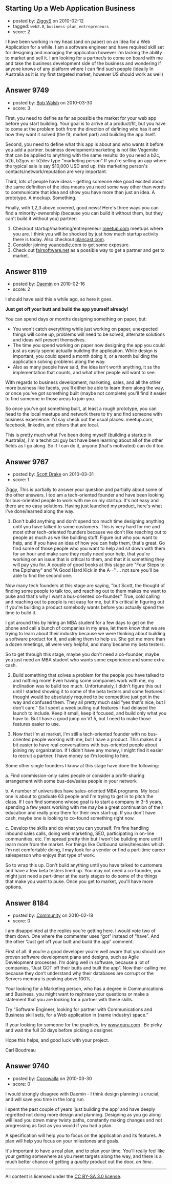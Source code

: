 ## Starting Up a Web Application Business

- posted by: [ZiggyS](https://stackexchange.com/users/-1/2532-ziggys) on 2010-02-12
- tagged: `web2.0`, `business-plan`, `entrepreneurs`
- score: 2

I have been working in my head (and on paper) on an Idea for a Web Application for a while. I am a software engineer and have required skill set for designing and managing the application however i'm lacking the ability to market and sell it. I am looking for a partner/s to come on board with me and take the business development side of the business and wondering if anyone knows of any platform where I can find such people (ideally In Australia as it is my first targeted market, however US should work as well)




## Answer 9749

- posted by: [Bob Walsh](https://stackexchange.com/users/-1/346-bob-walsh) on 2010-03-30
- score: 3

<p>First, you need to define as far as possible the market for your web app before you start building. Your goal is to arrive at a product/fit, but you have to come at the problem both from the direction of defining who has it and how they want it solved (the fit, market part) and building the app itself.</p>

<p>Second, you need to define what this app is about and who wants it before you add a partner. business development/marketing is not like Vegemite that can be applied to anything with the same results: do you need a b2c, b2b, b2gov or b2dev type "marketing person" If you're selling an app where the typical sale is say $10,000 USD and up, this marketing person's contacts/network/reputation are very important.</p>

<p>Third, lots of people have ideas - getting someone else good excited about the same definition of the idea means you need some way other than words to communicate that idea and show you have more than just an idea. A prototype. A mockup. Something.</p>

<p>Finally, with 1,2,3 above covered, good news! Here's three ways you can find a minority-ownership (because you can build it without them, but they can't build it without you) partner:</p>

<ol>
<li>Checkout startup/marketing/entrepreneur <a href="http://meetup.com" rel="nofollow">meetup.com</a> meetups where you are. I think you will be shocked by just how much startup activity there is today. Also checkout <a href="http://plancast.com" rel="nofollow">plancast.com</a>.</li>
<li>Consider joining <a href="http://younoodle.com" rel="nofollow">younoodle.com</a> to get some exposure.</li>
<li>Check out <a href="http://fairsoftware.net" rel="nofollow">fairsoftware.net</a> as a possible way to get a partner and get to market.</li>
</ol>



## Answer 8119

- posted by: [Daemin](https://stackexchange.com/users/-1/440-daemin) on 2010-02-16
- score: 2

I should have said this a while ago, so here it goes.

**Just get off your butt and build the app yourself already!** 

You can spend days or months designing something on paper, but:

* You won't catch everything while just working on paper, unexpected things will come up, problems will need to be solved, alternate solutions and ideas will present themselves.
* The time you spend working on paper now designing the app you could just as easily spend actually building the application. While design is important, you could spend a month doing it, or a month building the application solving problems along the way.
* Also as many people have said, the idea isn't worth anything, it ss the implementation that counts, and what other people will want to see.

With regards to business development, marketing, sales, and all the other more business like facets, you'll either be able to learn them along the way, or once you've got something built (maybe not complete) you'll find it easier to find someone in those areas to join you.

So once you've got something built, at least a rough prototype, you can head to the local meetups and network there to try and find someone with business experience. I'd say check out the usual places: meetup.com, facebook, linkedin, and others that are local.

This is pretty much what I've been doing myself (building a startup in Australia), I'm a technical guy but have been learning about all of the other fields as I go along. So if I can do it, anyone (that's motivated) can do it too.



## Answer 9767

- posted by: [Scott Drake](https://stackexchange.com/users/-1/2253-scott-drake) on 2010-03-31
- score: 1

Ziggy, This is partially to answer your question and partially about some of the other answers. I too am a tech-oriented founder and have been looking for bus-oriented people to work with me on my startup. It's not easy and there are no easy solutions. Having just launched my product, here's what I've done/learned along the way.

1) Don't build anything and don't spend too much time designing anything until you have talked to some customers. This is very hard for me and most other tech-oriented founders because we don't like reaching out to people as much as we like building stuff. Figure out who you want to help, and if you have an idea of how you can help them, that's great. Go find some of those people who you want to help and sit down with them for an hour and make sure they really need your help, that you're working on an issue that is critical to them, and that it is something they will pay you for. A couple of good books at this stage are "Four Steps to the Epiphany" and "A Good Hard Kick in the A--" ... not sure you'll be able to find the second one.

Now many tech founders at this stage are saying, "but Scott, the thought of finding some people to talk too, and reaching out to them makes me want to puke and that's why I want a bus-oriented co-founder." True, cold calling and reaching out to people is not easy for me, but it's critical in figuring out if you're building a product somebody wants before you actually spend the time to build it.

I got around this by hiring an MBA student for a few days to get on the phone and call a bunch of companies in my area, let them know that we are trying to learn about their industry because we were thinking about building a software product for it, and asking them to help us. She got me more than a dozen meetings, all were very helpful, and many became my beta testers.

So to get through this stage, maybe you don't need a co-founder, maybe you just need an MBA student who wants some experience and some extra cash.

2) Build something that solves a problem for the people you have talked to and nothing more! Even having some companies work with me, my inclination was to build too much. Unfortunately, I didn't figure this out until I started showing it to some of the beta testers and some features I thought would be absolutely required to be competitive just got in the way and confused them. They all pretty much said “yes that's nice, but I don't care.” So I spent a week pulling out features I had delayed the launch to include. Keep it small, keep it focused, and build only what you have to. But I have a good jump on V1.5, but I need to make those features easier to use.

3) Now that I'm at market, I'm still a tech-oriented founder with no bus-oriented people working with me, but I have a product. This makes it a bit easier to have real conversations with bus-oriented people about joining my organization. If I didn't have any money, I might find it easier to recruit a partner. I have money so I'm looking to hire.

Some other single founders I know at this stage have done the following:

a. Find commission-only sales people or consider a profit-sharing arrangement with some bus-dev/sales people in your network

b. A number of universities have sales-oriented MBA programs. My local one is about to graduate 63 people and I'm trying to get in to pitch the class. If I can find someone whose goal is to start a company in 3-5 years, spending a few years working with me may be a great continuation of their education and really prep them for their own start-up. If you don't have cash, maybe one is looking to co-found something right now.

c. Develop the skills and do what you can yourself. I'm fine handling inbound sales calls, doing web marketing, SEO, participating in on-line communities, etc. I'm spread pretty thin but I won't be building more until I learn more from the market. For things like Outbound sales/telesales which I'm not comfortable doing, I may look for a vendor or find a part-time career salesperson who enjoys that type of work.

So to wrap this up. Don't build anything until you have talked to customers and have a few beta testers lined up. You may not need a co-founder, you might just need a part-timer at the early stages to do some of the things that make you want to puke. Once you get to market, you'll have more options.



## Answer 8184

- posted by: [Community](https://stackexchange.com/users/-1/-1-community) on 2010-02-18
- score: 0

I am disappointed at the replies you’re getting here.  I would vote two of them down.  One where the commenter uses “got” instead of “have”. And the other  “Just get off your butt and build the app” comment.

First of all. if you’re a good developer you’re well aware that you should use proven software development plans and designs, such as Agile Development processes.  I’m doing well in software, because a lot of companies, “Just GOT off their butts and built the app”. Now their calling me because they don’t understand why their databases are corrupt or the Servers memory is peaking above 100%.

Your looking for a Marketing person, who has a degree in Communications and Business, you might want to rephrase your questions or make a statement that you are looking for a partner with these skills.

Try “Software Engineer, looking for partner with Communications and Business skill sets, for a Web application in {name industry) space.”

If your looking for someone for the graphics, try www.guru.com . Be picky and wait the full 30 days before picking a designer.

Hope this helps, and good luck with your project.

Carl Boudreau



## Answer 9740

- posted by: [Cocowalla](https://stackexchange.com/users/-1/2832-cocowalla) on 2010-03-30
- score: 0

I would strongly disagree with Daemin - I think design planning is crucial, and will save you time in the long run.

I spent the past couple of years 'just building the app' and have deeply regretted not doing more design and planning. Designing as you go along will lead you down many twisty paths, constantly making changes and not progressing as fast as you would if you had a plan.

A specification will help you to focus on the application and its features. A plan will help you focus on your milestones and goals.

It's important to have a real plan, and to plan your time. You'll really feel like your getting somewhere as you meet targets along the way, and there is a much better chance of getting a *quality* product out the door, *on time*.



---

All content is licensed under the [CC BY-SA 3.0 license](https://creativecommons.org/licenses/by-sa/3.0/).
